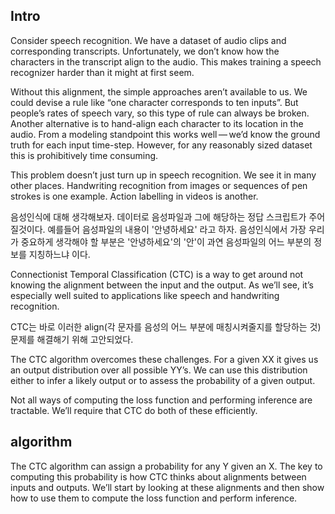 
## Intro

Consider speech recognition. We have a dataset of audio clips and corresponding transcripts. Unfortunately, we don’t know how the characters in the transcript align to the audio. This makes training a speech recognizer harder than it might at first seem.

Without this alignment, the simple approaches aren’t available to us. We could devise a rule like “one character corresponds to ten inputs”. But people’s rates of speech vary, so this type of rule can always be broken. Another alternative is to hand-align each character to its location in the audio. From a modeling standpoint this works well — we’d know the ground truth for each input time-step. However, for any reasonably sized dataset this is prohibitively time consuming.

This problem doesn’t just turn up in speech recognition. We see it in many other places. Handwriting recognition from images or sequences of pen strokes is one example. Action labelling in videos is another.

음성인식에 대해 생각해보자.
데이터로 음성파일과 그에 해당하는 정답 스크립트가 주어질것이다.
예를들어 음성파일의 내용이 '안녕하세요' 라고 하자.
음성인식에서 가장 우리가 중요하게 생각해야 할 부분은 '안녕하세요'의 '안'이 과연 음성파일의 어느 부분의 정보를 지칭하느냐 이다.

Connectionist Temporal Classification (CTC) is a way to get around not knowing the alignment between the input and the output. As we’ll see, it’s especially well suited to applications like speech and handwriting recognition.

CTC는 바로 이러한 align(각 문자를 음성의 어느 부분에 매칭시켜줄지를 할당하는 것) 문제를 해결해기 위해 고안되었다.

The CTC algorithm overcomes these challenges. For a given XX it gives us an output distribution over all possible YY’s. We can use this distribution either to infer a likely output or to assess the probability of a given output.

Not all ways of computing the loss function and performing inference are tractable. We’ll require that CTC do both of these efficiently.

## algorithm

The CTC algorithm can assign a probability for any Y given an X. The key to computing this probability is how CTC thinks about alignments between inputs and outputs. We’ll start by looking at these alignments and then show how to use them to compute the loss function and perform inference.



